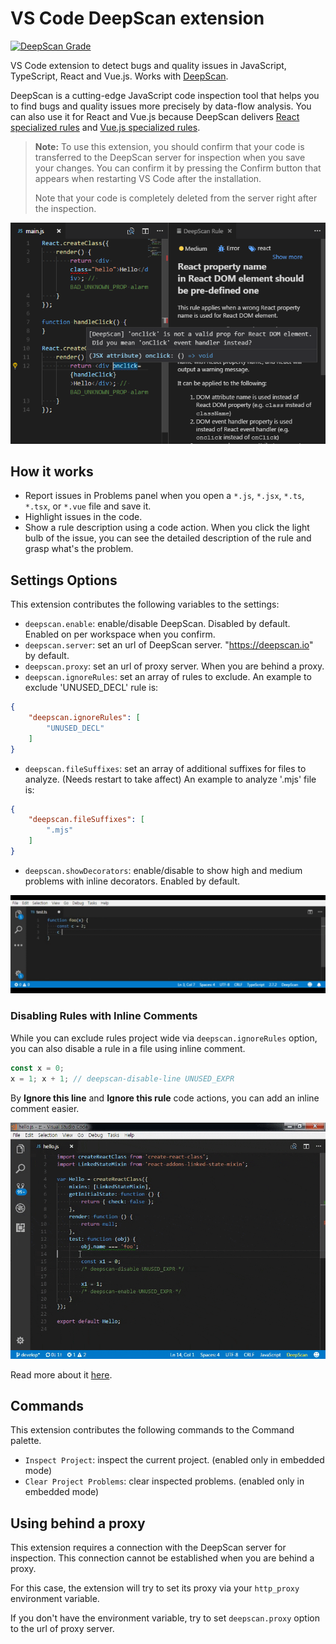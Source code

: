# VS Code DeepScan extension

[![DeepScan Grade](https://deepscan.io/api/projects/1808/branches/7873/badge/grade.png)](https://deepscan.io/dashboard/#view=project&pid=1808&bid=7873)

VS Code extension to detect bugs and quality issues in JavaScript, TypeScript, React and Vue.js. Works with [DeepScan](https://deepscan.io).

DeepScan is a cutting-edge JavaScript code inspection tool that helps you to find bugs and quality issues more precisely by data-flow analysis. You can also use it for React and Vue.js because DeepScan delivers [React specialized rules](https://deepscan.io/docs/rules/#react) and [Vue.js specialized rules](https://deepscan.io/docs/rules/#vue).

> **Note:**
> To use this extension, you should confirm that your code is transferred to the DeepScan server for inspection when you save your changes.
> You can confirm it by pressing the Confirm button that appears when restarting VS Code after the installation.
>
> Note that your code is completely deleted from the server right after the inspection.

![Navigation](client/resources/preview.png)

## How it works

- Report issues in Problems panel when you open a `*.js`, `*.jsx`, `*.ts`, `*.tsx`, or `*.vue` file and save it.
- Highlight issues in the code.
- Show a rule description using a code action. When you click the light bulb of the issue, you can see the detailed description of the rule and grasp what's the problem.

## Settings Options

This extension contributes the following variables to the settings:

- `deepscan.enable`: enable/disable DeepScan. Disabled by default. Enabled on per workspace when you confirm.
- `deepscan.server`: set an url of DeepScan server. "https://deepscan.io" by default.
- `deepscan.proxy`: set an url of proxy server. When you are behind a proxy.
- `deepscan.ignoreRules`: set an array of rules to exclude.
  An example to exclude 'UNUSED_DECL' rule is:
```json
{
    "deepscan.ignoreRules": [
        "UNUSED_DECL"
    ]
}
```
- `deepscan.fileSuffixes`: set an array of additional suffixes for files to analyze. (Needs restart to take affect)
  An example to analyze '.mjs' file is:
```json
{
    "deepscan.fileSuffixes": [
        ".mjs"
    ]
}
```
- `deepscan.showDecorators`: enable/disable to show high and medium problems with inline decorators. Enabled by default.

![Showing problems with inline decorators](client/resources/decorations.gif)

### Disabling Rules with Inline Comments

While you can exclude rules project wide via `deepscan.ignoreRules` option, you can also disable a rule in a file using inline comment.
```javascript
const x = 0;
x = 1; x + 1; // deepscan-disable-line UNUSED_EXPR
```

By **Ignore this line** and **Ignore this rule** code actions, you can add an inline comment easier.

![Disabling rules](client/resources/disabling-rules.gif)

Read more about it [here](https://deepscan.io/docs/get-started/disabling-rules/).

## Commands

This extension contributes the following commands to the Command palette.

- `Inspect Project`: inspect the current project. (enabled only in embedded mode)
- `Clear Project Problems`: clear inspected problems. (enabled only in embedded mode)

## Using behind a proxy

This extension requires a connection with the DeepScan server for inspection. This connection cannot be established when you are behind a proxy.

For this case, the extension will try to set its proxy via your `http_proxy` environment variable.

If you don't have the environment variable, try to set `deepscan.proxy` option to the url of proxy server.
